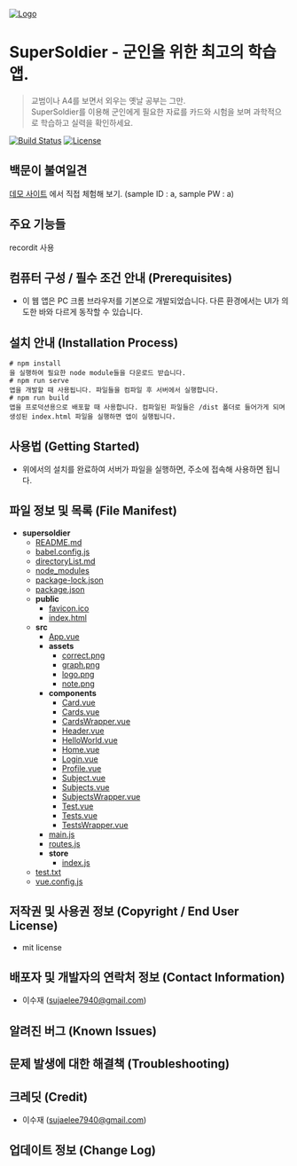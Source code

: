 <a href="https://supersoldier.run.goorm.io/"><img src="https://img.icons8.com/cotton/2x/olympic-medal-silver.png" title="Logo" alt="Logo"></a>

# SuperSoldier - 군인을 위한 최고의 학습 앱.

> 교범이나 A4를 보면서 외우는 옛날 공부는 그만.  
SuperSoldier를 이용해 군인에게 필요한 자료를 카드와 시험을 보며 과학적으로 학습하고 실력을 확인하세요.


[![Build Status](http://img.shields.io/travis/badges/badgerbadgerbadger.svg?style=flat-square)](https://travis-ci.org/badges/badgerbadgerbadger) [![License](http://img.shields.io/:license-mit-blue.svg?style=flat-square)](http://badges.mit-license.org) 

## 백문이 불여일견 
[데모 사이트](https://supersoldier.run.goorm.io/) 에서 직접 체험해 보기.  (sample ID : a, sample PW : a)

## 주요 기능들 
recordit 사용

## 컴퓨터 구성 / 필수 조건 안내 (Prerequisites)
- 이 웹 앱은 PC 크롬 브라우저를 기본으로 개발되었습니다. 다른 환경에서는 UI가 의도한 바와 다르게 동작할 수 있습니다.

## 설치 안내 (Installation Process)
```
# npm install
을 실행하여 필요한 node module들을 다운로드 받습니다.
# npm run serve
앱을 개발할 때 사용됩니다. 파일들을 컴파일 후 서버에서 실행합니다.
# npm run build
앱을 프로덕션용으로 배포할 때 사용합니다. 컴파일된 파일들은 /dist 폴더로 들어가게 되며 생성된 index.html 파일을 실행하면 앱이 실행됩니다.
```

## 사용법 (Getting Started)
- 위에서의 설치를 완료하여 서버가 파일을 실행하면, 주소에 접속해 사용하면 됩니다.

## 파일 정보 및 목록 (File Manifest)
- __supersoldier__
  - [README.md](supersoldier/README.md)
  - [babel.config.js](supersoldier/babel.config.js)
  - [directoryList.md](supersoldier/directoryList.md)
  - [node_modules](supersoldier/node_modules)
  - [package-lock.json](supersoldier/package-lock.json)
  - [package.json](supersoldier/package.json)
  - __public__
    - [favicon.ico](supersoldier/public/favicon.ico) 
    - [index.html](supersoldier/public/index.html)
  - __src__
    - [App.vue](supersoldier/src/App.vue)
    - __assets__
      - [correct.png](supersoldier/src/assets/correct.png)
      - [graph.png](supersoldier/src/assets/graph.png)
      - [logo.png](supersoldier/src/assets/logo.png)
      - [note.png](supersoldier/src/assets/note.png)
    - __components__
      - [Card.vue](supersoldier/src/components/Card.vue)
      - [Cards.vue](supersoldier/src/components/Cards.vue)
      - [CardsWrapper.vue](supersoldier/src/components/CardsWrapper.vue)
      - [Header.vue](supersoldier/src/components/Header.vue)
      - [HelloWorld.vue](supersoldier/src/components/HelloWorld.vue)
      - [Home.vue](supersoldier/src/components/Home.vue)
      - [Login.vue](supersoldier/src/components/Login.vue)
      - [Profile.vue](supersoldier/src/components/Profile.vue)
      - [Subject.vue](supersoldier/src/components/Subject.vue)
      - [Subjects.vue](supersoldier/src/components/Subjects.vue)
      - [SubjectsWrapper.vue](supersoldier/src/components/SubjectsWrapper.vue)
      - [Test.vue](supersoldier/src/components/Test.vue)
      - [Tests.vue](supersoldier/src/components/Tests.vue)
      - [TestsWrapper.vue](supersoldier/src/components/TestsWrapper.vue)
    - [main.js](supersoldier/src/main.js)
    - [routes.js](supersoldier/src/routes.js)
    - __store__
      - [index.js](supersoldier/src/store/index.js)
  - [test.txt](supersoldier/test.txt)
  - [vue.config.js](supersoldier/vue.config.js)


## 저작권 및 사용권 정보 (Copyright / End User License)
- mit license

## 배포자 및 개발자의 연락처 정보 (Contact Information)
- 이수재 (sujaelee7940@gmail.com)

## 알려진 버그 (Known Issues)

## 문제 발생에 대한 해결책 (Troubleshooting)

## 크레딧 (Credit)
- 이수재 (sujaelee7940@gmail.com)

## 업데이트 정보 (Change Log)
